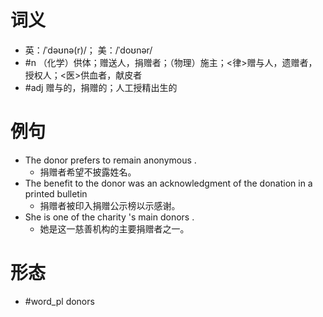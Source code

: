 # 词义
- 英：/ˈdəʊnə(r)/； 美：/ˈdoʊnər/
- #n （化学）供体；赠送人，捐赠者；（物理）施主；<律>赠与人，遗赠者，授权人；<医>供血者，献皮者
- #adj 赠与的，捐赠的；人工授精出生的
# 例句
- The donor prefers to remain anonymous .
	- 捐赠者希望不披露姓名。
- The benefit to the donor was an acknowledgment of the donation in a printed bulletin
	- 捐赠者被印入捐赠公示榜以示感谢。
- She is one of the charity 's main donors .
	- 她是这一慈善机构的主要捐赠者之一。
# 形态
- #word_pl donors

